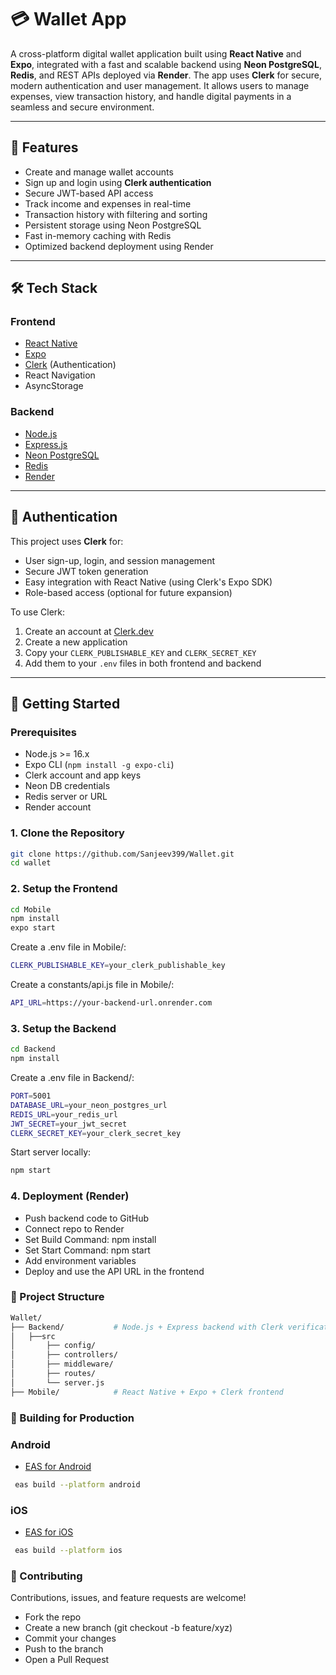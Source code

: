 # 💳 Wallet App

A cross-platform digital wallet application built using **React Native** and **Expo**, integrated with a fast and scalable backend using **Neon PostgreSQL**, **Redis**, and REST APIs deployed via **Render**. The app uses **Clerk** for secure, modern authentication and user management. It allows users to manage expenses, view transaction history, and handle digital payments in a seamless and secure environment.

---

## 📱 Features

- Create and manage wallet accounts
- Sign up and login using **Clerk authentication**
- Secure JWT-based API access
- Track income and expenses in real-time
- Transaction history with filtering and sorting
- Persistent storage using Neon PostgreSQL
- Fast in-memory caching with Redis
- Optimized backend deployment using Render

---

## 🛠 Tech Stack

### Frontend
- [React Native](https://reactnative.dev/)
- [Expo](https://expo.dev/)
- [Clerk](https://clerk.dev/) (Authentication)
- React Navigation
- AsyncStorage

### Backend
- [Node.js](https://nodejs.org/)
- [Express.js](https://expressjs.com/)
- [Neon PostgreSQL](https://neon.tech/)
- [Redis](https://redis.io/)
- [Render](https://render.com/)

---

## 🔐 Authentication

This project uses **Clerk** for:

- User sign-up, login, and session management
- Secure JWT token generation
- Easy integration with React Native (using Clerk's Expo SDK)
- Role-based access (optional for future expansion)

To use Clerk:

1. Create an account at [Clerk.dev](https://clerk.dev/)
2. Create a new application
3. Copy your `CLERK_PUBLISHABLE_KEY` and `CLERK_SECRET_KEY`
4. Add them to your `.env` files in both frontend and backend

---

## 🚀 Getting Started

### Prerequisites

- Node.js >= 16.x
- Expo CLI (`npm install -g expo-cli`)
- Clerk account and app keys
- Neon DB credentials
- Redis server or URL
- Render account
  
### 1. Clone the Repository  

```bash
git clone https://github.com/Sanjeev399/Wallet.git
cd wallet
```
### 2. Setup the Frontend
```bash
cd Mobile
npm install
expo start
```
Create a .env file in Mobile/:
```bash
CLERK_PUBLISHABLE_KEY=your_clerk_publishable_key
```
Create a constants/api.js file in Mobile/:
```bash
API_URL=https://your-backend-url.onrender.com
```
### 3. Setup the Backend

```bash
cd Backend
npm install
```
Create a .env file in Backend/:
```bash
PORT=5001
DATABASE_URL=your_neon_postgres_url
REDIS_URL=your_redis_url
JWT_SECRET=your_jwt_secret
CLERK_SECRET_KEY=your_clerk_secret_key
```
Start server locally:
```bash
npm start
```

### 4. Deployment (Render)
- Push backend code to GitHub
- Connect repo to Render
- Set Build Command: npm install
- Set Start Command: npm start
- Add environment variables
- Deploy and use the API URL in the frontend

### 📂 Project Structure
```bash
Wallet/
├── Backend/           # Node.js + Express backend with Clerk verification
│   ├──src
│       ├── config/
│       ├── controllers/
│       ├── middleware/
│       ├── routes/
│       └── server.js
├── Mobile/            # React Native + Expo + Clerk frontend
```
### 📱 Building for Production
 ### Android
 - [EAS for Android](https://docs.expo.dev/build/setup/)
 ```bash
  eas build --platform android 
 ```
 ### iOS
 - [EAS for iOS](https://docs.expo.dev/tutorial/eas/ios-production-build/)
 ```bash
  eas build --platform ios
 ```
 
### 🙌 Contributing
Contributions, issues, and feature requests are welcome!
- Fork the repo
- Create a new branch (git checkout -b feature/xyz)
- Commit your changes
- Push to the branch
- Open a Pull Request
